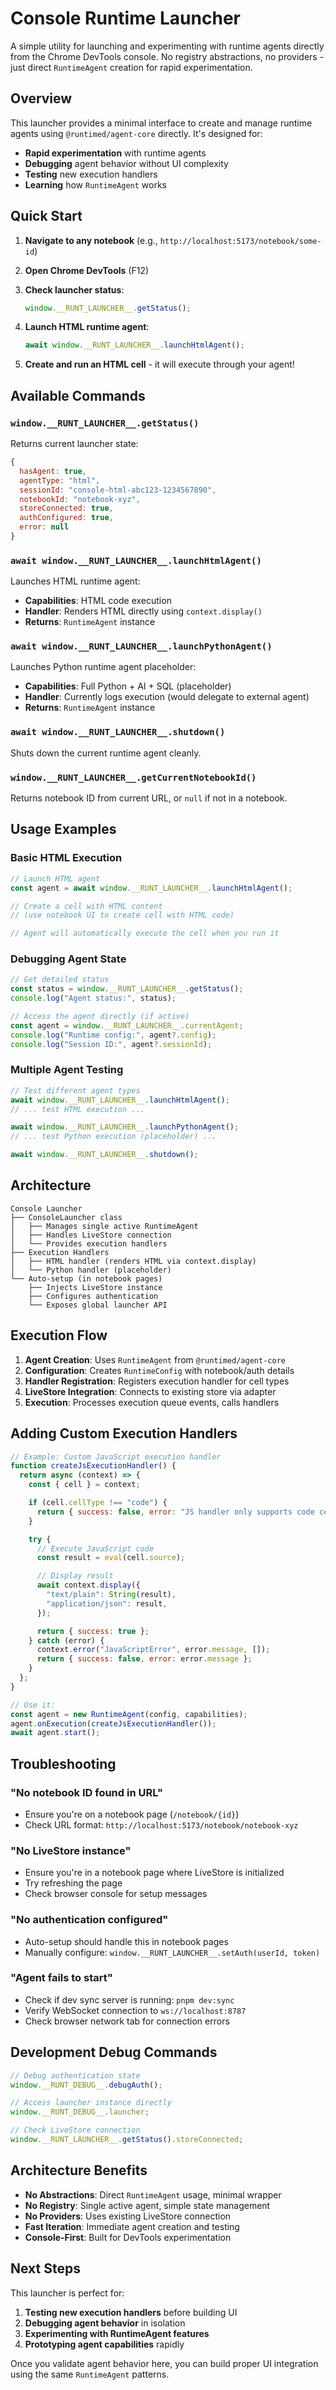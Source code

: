 # Console Runtime Launcher

A simple utility for launching and experimenting with runtime agents directly from the Chrome DevTools console. No registry abstractions, no providers - just direct `RuntimeAgent` creation for rapid experimentation.

## Overview

This launcher provides a minimal interface to create and manage runtime agents using `@runtimed/agent-core` directly. It's designed for:

- **Rapid experimentation** with runtime agents
- **Debugging** agent behavior without UI complexity
- **Testing** new execution handlers
- **Learning** how `RuntimeAgent` works

## Quick Start

1. **Navigate to any notebook** (e.g., `http://localhost:5173/notebook/some-id`)

2. **Open Chrome DevTools** (F12)

3. **Check launcher status**:

   ```javascript
   window.__RUNT_LAUNCHER__.getStatus();
   ```

4. **Launch HTML runtime agent**:

   ```javascript
   await window.__RUNT_LAUNCHER__.launchHtmlAgent();
   ```

5. **Create and run an HTML cell** - it will execute through your agent!

## Available Commands

### `window.__RUNT_LAUNCHER__.getStatus()`

Returns current launcher state:

```javascript
{
  hasAgent: true,
  agentType: "html",
  sessionId: "console-html-abc123-1234567890",
  notebookId: "notebook-xyz",
  storeConnected: true,
  authConfigured: true,
  error: null
}
```

### `await window.__RUNT_LAUNCHER__.launchHtmlAgent()`

Launches HTML runtime agent:

- **Capabilities**: HTML code execution
- **Handler**: Renders HTML directly using `context.display()`
- **Returns**: `RuntimeAgent` instance

### `await window.__RUNT_LAUNCHER__.launchPythonAgent()`

Launches Python runtime agent placeholder:

- **Capabilities**: Full Python + AI + SQL (placeholder)
- **Handler**: Currently logs execution (would delegate to external agent)
- **Returns**: `RuntimeAgent` instance

### `await window.__RUNT_LAUNCHER__.shutdown()`

Shuts down the current runtime agent cleanly.

### `window.__RUNT_LAUNCHER__.getCurrentNotebookId()`

Returns notebook ID from current URL, or `null` if not in a notebook.

## Usage Examples

### Basic HTML Execution

```javascript
// Launch HTML agent
const agent = await window.__RUNT_LAUNCHER__.launchHtmlAgent();

// Create a cell with HTML content
// (use notebook UI to create cell with HTML code)

// Agent will automatically execute the cell when you run it
```

### Debugging Agent State

```javascript
// Get detailed status
const status = window.__RUNT_LAUNCHER__.getStatus();
console.log("Agent status:", status);

// Access the agent directly (if active)
const agent = window.__RUNT_LAUNCHER__.currentAgent;
console.log("Runtime config:", agent?.config);
console.log("Session ID:", agent?.sessionId);
```

### Multiple Agent Testing

```javascript
// Test different agent types
await window.__RUNT_LAUNCHER__.launchHtmlAgent();
// ... test HTML execution ...

await window.__RUNT_LAUNCHER__.launchPythonAgent();
// ... test Python execution (placeholder) ...

await window.__RUNT_LAUNCHER__.shutdown();
```

## Architecture

```
Console Launcher
├── ConsoleLauncher class
│   ├── Manages single active RuntimeAgent
│   ├── Handles LiveStore connection
│   └── Provides execution handlers
├── Execution Handlers
│   ├── HTML handler (renders HTML via context.display)
│   └── Python handler (placeholder)
└── Auto-setup (in notebook pages)
    ├── Injects LiveStore instance
    ├── Configures authentication
    └── Exposes global launcher API
```

## Execution Flow

1. **Agent Creation**: Uses `RuntimeAgent` from `@runtimed/agent-core`
2. **Configuration**: Creates `RuntimeConfig` with notebook/auth details
3. **Handler Registration**: Registers execution handler for cell types
4. **LiveStore Integration**: Connects to existing store via adapter
5. **Execution**: Processes execution queue events, calls handlers

## Adding Custom Execution Handlers

```javascript
// Example: Custom JavaScript execution handler
function createJsExecutionHandler() {
  return async (context) => {
    const { cell } = context;

    if (cell.cellType !== "code") {
      return { success: false, error: "JS handler only supports code cells" };
    }

    try {
      // Execute JavaScript code
      const result = eval(cell.source);

      // Display result
      await context.display({
        "text/plain": String(result),
        "application/json": result,
      });

      return { success: true };
    } catch (error) {
      context.error("JavaScriptError", error.message, []);
      return { success: false, error: error.message };
    }
  };
}

// Use it:
const agent = new RuntimeAgent(config, capabilities);
agent.onExecution(createJsExecutionHandler());
await agent.start();
```

## Troubleshooting

### "No notebook ID found in URL"

- Ensure you're on a notebook page (`/notebook/{id}`)
- Check URL format: `http://localhost:5173/notebook/notebook-xyz`

### "No LiveStore instance"

- Ensure you're in a notebook page where LiveStore is initialized
- Try refreshing the page
- Check browser console for setup messages

### "No authentication configured"

- Auto-setup should handle this in notebook pages
- Manually configure: `window.__RUNT_LAUNCHER__.setAuth(userId, token)`

### "Agent fails to start"

- Check if dev sync server is running: `pnpm dev:sync`
- Verify WebSocket connection to `ws://localhost:8787`
- Check browser network tab for connection errors

## Development Debug Commands

```javascript
// Debug authentication state
window.__RUNT_DEBUG__.debugAuth();

// Access launcher instance directly
window.__RUNT_DEBUG__.launcher;

// Check LiveStore connection
window.__RUNT_LAUNCHER__.getStatus().storeConnected;
```

## Architecture Benefits

- **No Abstractions**: Direct `RuntimeAgent` usage, minimal wrapper
- **No Registry**: Single active agent, simple state management
- **No Providers**: Uses existing LiveStore connection
- **Fast Iteration**: Immediate agent creation and testing
- **Console-First**: Built for DevTools experimentation

## Next Steps

This launcher is perfect for:

1. **Testing new execution handlers** before building UI
2. **Debugging agent behavior** in isolation
3. **Experimenting with RuntimeAgent features**
4. **Prototyping agent capabilities** rapidly

Once you validate agent behavior here, you can build proper UI integration using the same `RuntimeAgent` patterns.

